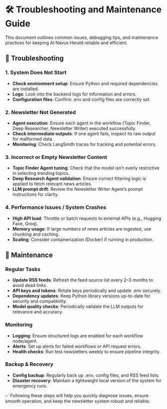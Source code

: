 # 🛠 Troubleshooting and Maintenance Guide

This document outlines common issues, debugging tips, and maintenance practices for keeping AI Nexus Herald reliable and efficient.

## 🔎 Troubleshooting
### 1. System Does Not Start
- **Check environment setup**: Ensure Python and required dependencies are installed.
- **Logs**: Look into the backend logs for information and errors.
- **Configuration files**: Confirm .env and config files are correctly set.

### 2. Newsletter Not Generated
- **Agent execution**: Ensure each agent in the workflow (Topic Finder, Deep Researcher, Newsletter Writer) executed successfully.
- **Check intermediate outputs**: If one agent fails, inspect its raw output for malformed data.
- **Monitoring**: Check LangSmith traces for tracking and potential errors.

### 3. Incorrect or Empty Newsletter Content
- **Topic Finder Agent tuning**: Check that the model isn’t overly restrictive in selecting trending topics.
- **Deep Research Agent validation**: Ensure correct filtering logic is applied to fetch relevant news articles.
- **LLM prompt drift**: Review the Newsletter Writer Agent’s prompt instructions for clarity.

### 4. Performance Issues / System Crashes
- **High API load**: Throttle or batch requests to external APIs (e.g., Hugging Face, Groq).
- **Memory usage**: If large numbers of news articles are ingested, use chunking and caching.
- **Scaling**: Consider containerization (Docker) if running in production.


## 🔧 Maintenance
### Regular Tasks
- **Update RSS feeds**: Refresh the feed source list every 2–3 months to avoid dead links.
- **API keys and tokens**: Rotate keys periodically and update .env securely.
- **Dependency updates**: Keep Python library versions up-to-date for security and compatibility.
- **Model quality checks**: Periodically validate the LLM outputs for relevance and accuracy.

### Monitoring
- **Logging**: Ensure structured logs are enabled for each workflow node/agent.
- **Alerts**: Set up alerts for failed workflows or API request errors.
- **Health checks**: Run test newsletters weekly to ensure pipeline integrity.

### Backup & Recovery
- **Config backup**: Regularly back up .env, config files, and RSS feed lists.
- **Disaster recovery**: Maintain a lightweight local version of the system for emergency runs.

✅ Following these steps will help you quickly diagnose issues, ensure smooth operation, and keep the newsletter system robust and reliable.